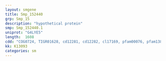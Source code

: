 ```yaml
---
layout: smgene
title: Smp_152440
grp: Smp_15
description: "hypothetical protein"
smp: Smp_152440.1
uniprot: "G4LYE5"
length:  1608
cdd: "COG0724, TIGR01628, cd12281, cd12282, cl17169, pfam00076, pfam13893, pfam14259, smart00360"
kk: K13093
categories: sm
---
```

